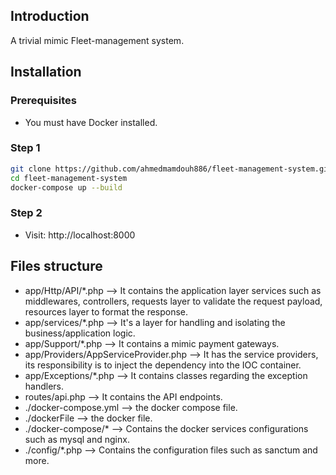 ## Introduction

A trivial mimic Fleet-management system.

## Installation

### Prerequisites

* You must have Docker installed.

### Step 1
```bash
git clone https://github.com/ahmedmamdouh886/fleet-management-system.git
cd fleet-management-system
docker-compose up --build
``` 
### Step 2

* Visit: http://localhost:8000

## Files structure

* app/Http/API/*.php --> It contains the application layer services such as middlewares, controllers, requests layer to validate the request payload, resources layer to format the response.
* app/services/*.php --> It's a layer for handling and isolating the business/application logic.
* app/Support/*.php --> It contains a mimic payment gateways.
* app/Providers/AppServiceProvider.php --> It has the service providers, its responsibility is to inject the dependency into the IOC container.
* app/Exceptions/*.php --> It contains classes regarding the exception handlers.
* routes/api.php --> It contains the API endpoints.
* ./docker-compose.yml --> the docker compose file.
* ./dockerFile --> the docker file.
* ./docker-compose/* --> Contains the docker services configurations such as mysql and nginx.
* ./config/*.php --> Contains the configuration files such as sanctum and more.